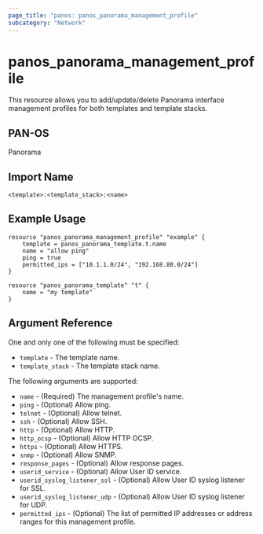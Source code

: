 ```yaml
---
page_title: "panos: panos_panorama_management_profile"
subcategory: "Network"
---
```


# panos_panorama_management_profile

This resource allows you to add/update/delete Panorama interface management profiles
for both templates and template stacks.


## PAN-OS

Panorama


## Import Name

```shell
<template>:<template_stack>:<name>
```


## Example Usage

```hcl
resource "panos_panorama_management_profile" "example" {
    template = panos_panorama_template.t.name
    name = "allow ping"
    ping = true
    permitted_ips = ["10.1.1.0/24", "192.168.80.0/24"]
}

resource "panos_panorama_template" "t" {
    name = "my template"
}
```

## Argument Reference

One and only one of the following must be specified:

* `template` - The template name.
* `template_stack` - The template stack name.

The following arguments are supported:

* `name` - (Required) The management profile's name.
* `ping` - (Optional) Allow ping.
* `telnet` - (Optional) Allow telnet.
* `ssh` - (Optional) Allow SSH.
* `http` - (Optional) Allow HTTP.
* `http_ocsp` - (Optional) Allow HTTP OCSP.
* `https` - (Optional) Allow HTTPS.
* `snmp` - (Optional) Allow SNMP.
* `response_pages` - (Optional) Allow response pages.
* `userid_service` - (Optional) Allow User ID service.
* `userid_syslog_listener_ssl` - (Optional) Allow User ID syslog listener
  for SSL.
* `userid_syslog_listener_udp` - (Optional) Allow User ID syslog listener
  for UDP.
* `permitted_ips` - (Optional) The list of permitted IP addresses or address
  ranges for this management profile.
